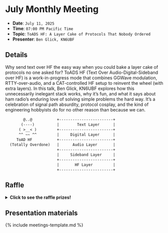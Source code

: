 # July Monthly Meeting

* **Date**: `July 11, 2025`
* **Time**: `07:00 PM Pacific Time`
* **Topic**: `ToADS HF: A Layer Cake of Protocols That Nobody Ordered`
* **Presenter**: `Ben Glick, KN6UBF`

## Details

Why send text over HF the easy way when you could bake a layer cake of protocols no one asked for?
ToADS HF (Text Over Audio-Digital-Sideband over HF) is a work-in-progress mode that combines GGWave modulation, RTTY-over-audio, and a CAT-controlled HF setup to reinvent the wheel (with extra layers). In this talk, Ben Glick, KN6UBF explores how this unnecessarily inelegant stack works, why it’s fun, and what it says about ham radio’s enduring love of solving simple problems the hard way. It’s a celebration of signal path absurdity, protocol cosplay, and the kind of engineering hobbyists do for no other reason than because we can.

```
        @..@           +------------------------+
       (----)          |        Text Layer      |
      ( >__< )         +------------------------+
      ^^ ~~ ^^         |     Digital Layer      |
     ToAD HF           +------------------------+
  (Totally Overdone)   |      Audio Layer       |
                       +------------------------+
                       |     Sideband Layer     |
                       +------------------------+
                       |       HF Layer         |
                       +------------------------+

```

## Raffle

<details>
  <summary><b>Click to see the raffle prizes!</b></summary>
  <table>
    <tr>
        <th>1st prize</th>
        <th>2nd prize</th>
        <th>3rd prize</th>
        <th>4th prize</th>
        <th>5th prize</th>
    </tr>
    <tr>
        <td><img src="/meetings/2025/raffle/202507-1.png" alt="image"></td>
        <td><img src="/meetings/2025/raffle/202507-2.png" alt="image"></td>
        <td><img src="/meetings/2025/raffle/202507-3.png" alt="image"></td>
        <td><img src="/meetings/2025/raffle/202507-4.png" alt="image"></td>
        <td><img src="/meetings/2025/raffle/202507-5.png" alt="image"></td>
    </tr>
    <tr>
        <td>YAESU FT-4XR UHF/VHF HT</td>
        <td>iFixit Mako Driver Kit</td>
        <td>Nitecore NU25 400 UL Ultra Lightweight Headlamp</td>
        <td>GoldStar (LG) Digital Multimeter DM-311</td>
        <td>VCELINK Wire Stripper + KLEIN TOOLS Flush Cutter</td>
    </tr>
  </table>  
</details>



## Presentation materials

{% include meetings-template.md %}

